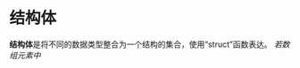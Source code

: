 
# 结构体

**结构体**是将不同的数据类型整合为一个结构的集合，使用“struct”函数表达。
*若数组元素中*
<!--stackedit_data:
eyJoaXN0b3J5IjpbNTQ5NzMxMTk5XX0=
-->